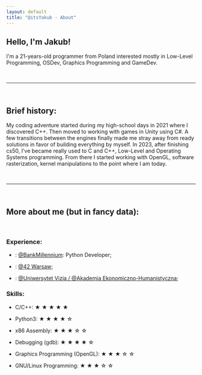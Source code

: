 ```yaml
---
layout: default
title: "@itsYakub - About"
---
```


## Hello, I'm Jakub!

I'm a 21-years-old programmer from Poland interested mostly in Low-Level Programming, OSDev, Graphics Programming and GameDev.

<br>

---

<br>

## Brief history:

My coding adventure started during my high-school days in 2021 where I discovered C++. Then moved to working with games in Unity using C#.
A few transitions between the engines finally made me stray away from ready solutions in favor of building everything by myself.
In 2023, after finishing cs50, I've became really used to C and C++, Low-Level and Operating Systems programming.
From there I started working with OpenGL, software rasterization, kernel manipulations to the point where I am today.

<br>

---

<br>

## More about me (but in fancy data):

<br>

### Experience:

- <i class="fa-solid fa-briefcase"></i>: [@BankMillennium](https://www.bankmillennium.pl/): Python Developer;

- <i class="fa-solid fa-school"></i>: [@42 Warsaw](https://42warsaw.pl/pl/);

- <i class="fa-solid fa-graduation-cap"></i>: [@Uniwersytet Vizja / @Akademia Ekonomiczno-Humanistyczna](https://vizja.pl/);

### Skills:

- C/C++: ★ ★ ★ ★ ★

- Python3: ★ ★ ★ ★ ☆

- x86 Assembly: ★ ★ ★ ☆ ☆

- Debugging (gdb): ★ ★ ★ ★ ☆

- Graphics Programming (OpenGL): ★ ★ ★ ☆ ☆

- GNU/Linux Programming: ★ ★ ★ ☆ ☆
